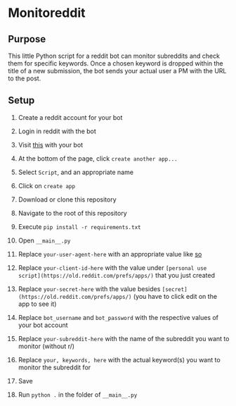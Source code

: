 # Monitoreddit


## Purpose
This little Python script for a reddit bot can monitor subreddits and check them for specific keywords.
Once a chosen keyword is dropped within the title of a new submission, the bot sends your actual user a PM with the URL to the post.

## Setup
1. Create a reddit account for your bot
2. Login in reddit with the bot
3. Visit [this](https://old.reddit.com/prefs/apps/) with your bot
4. At the bottom of the page, click ```create another app...```
5. Select ```Script```, and an appropriate name
6. Click on ```create app```

7. Download or clone this repository
8. Navigate to the root of this repository
9. Execute ```pip install -r requirements.txt```
10. Open ```__main__.py```
11. Replace ```your-user-agent-here``` with an appropriate value like [so](https://praw.readthedocs.io/en/latest/getting_started/quick_start.html)
12. Replace ```your-client-id-here``` with the value under ```[personal use script](https://old.reddit.com/prefs/apps/)``` that you just created
13. Replace ```your-secret-here``` with the value besides ```[secret](https://old.reddit.com/prefs/apps/)``` (you have to click edit on the app to see it) 
14. Replace ```bot_username``` and ```bot_password``` with the respective values of your bot account
15. Replace ```your-subreddit-here``` with the name of the subreddit you want to monitor (without r/)
16. Replace ```your, keywords, here``` with the actual keyword(s) you want to monitor the subreddit for
17. Save
18. Run ```python .``` in the folder of ```__main__.py```